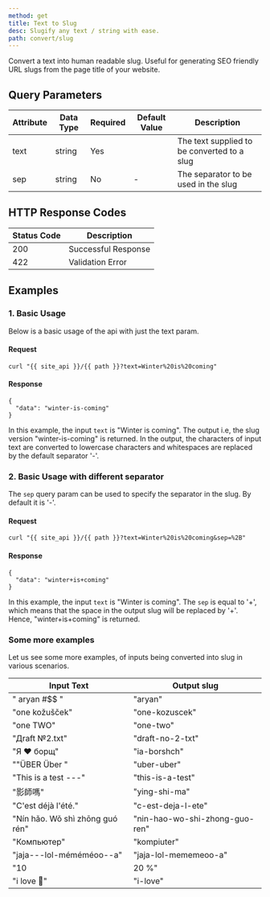 ```yaml
---
method: get
title: Text to Slug
desc: Slugify any text / string with ease.
path: convert/slug
---
```


Convert a text into human readable slug. Useful for generating SEO friendly URL slugs from the page title of your website.

## Query Parameters

| Attribute | Data Type | Required | Default Value |Description |
| ----------- | ----------- | -----------  | ----------- | ----------- |
| text | string | Yes | | The text supplied to be converted to a slug |
| sep | string | No | - | The separator to be used in the slug  |

## HTTP Response Codes

| Status Code | Description |
| ----------- | ----------- |
| 200 | Successful Response |
| 422 | Validation Error |

## Examples

### 1. Basic Usage

Below is a basic usage of the api with just the text param. 

#### Request

```
curl "{{ site_api }}/{{ path }}?text=Winter%20is%20coming"
```

#### Response

```
{
  "data": "winter-is-coming"
}
```

In this example, the input `text` is "Winter is coming". The output i.e, the slug version "winter-is-coming" is returned. In the output, the characters of input text are converted to lowercase characters and whitespaces are replaced by the default separator '-'. 

### 2. Basic Usage with different separator

The `sep` query param can be used to specify the separator in the slug. By default it is '-'.

#### Request

```
curl "{{ site_api }}/{{ path }}?text=Winter%20is%20coming&sep=%2B"
```

#### Response

```
{
  "data": "winter+is+coming"
}
```

In this example, the input `text` is "Winter is coming". The `sep` is equal to '+', which means that the space in the output slug will be replaced by '+'. Hence, "winter+is+coming" is returned.


### Some more examples

Let us see some more examples, of inputs being converted into slug in various scenarios.

| Input Text | Output slug | 
| ----------- | ----------- | 
| " aryan #$$ " | "aryan" |
| "one kožušček" | "one-kozuscek" |
| "one TWO" | "one-two" |
| "Дrаft №2.txt" | "draft-no-2-txt" |
| "Я ♥ борщ" | "ia-borshch" |
| ""ÜBER Über " | "uber-uber" |
| "This is a test ---" | "this-is-a-test" |
| "影師嗎" | "ying-shi-ma" |
| "C'est déjà l'été." | "c-est-deja-l-ete" |
| "Nín hǎo. Wǒ shì zhōng guó rén" | "nin-hao-wo-shi-zhong-guo-ren" |
| "Компьютер" | "kompiuter" |
| "jaja---lol-méméméoo--a" | "jaja-lol-mememeoo-a" |
| "10 | 20 %" | "10-20" |
| "i love 🦄" | "i-love" |
